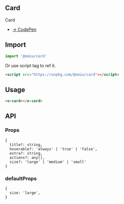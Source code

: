 ## Card

Card

* [→ CodePen]()

## Import

```js
import '@omiu/card'
```

Or use script tag to ref it.


```html
<script src="https://unpkg.com/@omiu/card"></script>
```

## Usage

```html
<o-card></o-card>
```

## API

### Props

```tsx
{
  title?: string,
  hoverable?: 'always' | 'true' | 'false',
  extra?: string,
  actions?: any[],
  size?: 'large' | 'medium' | 'small'
}
```

### defaultProps

```tsx
{
  size: 'large',
}
```
